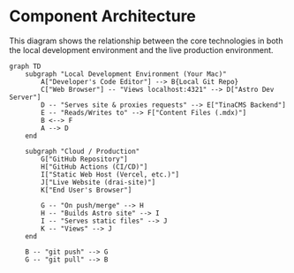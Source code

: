 # Component Architecture

This diagram shows the relationship between the core technologies in both the local development environment and the live production environment.

```mermaid
graph TD
    subgraph "Local Development Environment (Your Mac)"
        A["Developer's Code Editor"] --> B{Local Git Repo}
        C["Web Browser"] -- "Views localhost:4321" --> D["Astro Dev Server"]
        D -- "Serves site & proxies requests" --> E["TinaCMS Backend"]
        E -- "Reads/Writes to" --> F["Content Files (.mdx)"]
        B <--> F
        A --> D
    end

    subgraph "Cloud / Production"
        G["GitHub Repository"]
        H["GitHub Actions (CI/CD)"]
        I["Static Web Host (Vercel, etc.)"]
        J["Live Website (drai-site)"]
        K["End User's Browser"]

        G -- "On push/merge" --> H
        H -- "Builds Astro site" --> I
        I -- "Serves static files" --> J
        K -- "Views" --> J
    end

    B -- "git push" --> G
    G -- "git pull" --> B
```
